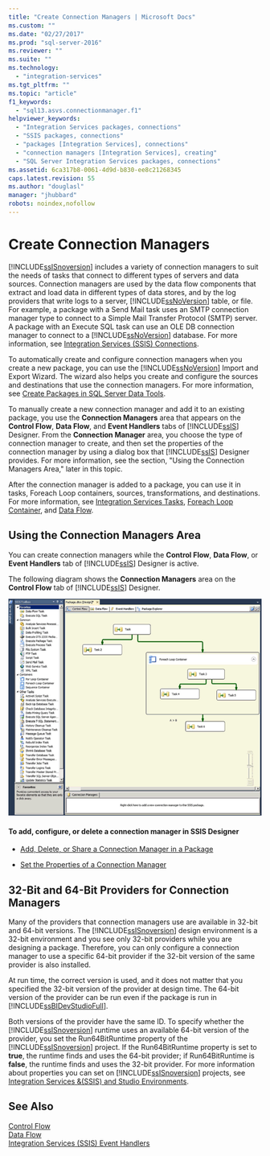```yaml
---
title: "Create Connection Managers | Microsoft Docs"
ms.custom: ""
ms.date: "02/27/2017"
ms.prod: "sql-server-2016"
ms.reviewer: ""
ms.suite: ""
ms.technology: 
  - "integration-services"
ms.tgt_pltfrm: ""
ms.topic: "article"
f1_keywords: 
  - "sql13.asvs.connectionmanager.f1"
helpviewer_keywords: 
  - "Integration Services packages, connections"
  - "SSIS packages, connections"
  - "packages [Integration Services], connections"
  - "connection managers [Integration Services], creating"
  - "SQL Server Integration Services packages, connections"
ms.assetid: 6ca317b8-0061-4d9d-b830-ee8c21268345
caps.latest.revision: 55
ms.author: "douglasl"
manager: "jhubbard"
robots: noindex,nofollow
---
```

# Create Connection Managers
  [!INCLUDE[ssISnoversion](../a9notintoc/includes/ssisnoversion-md.md)] includes a variety of connection managers to suit the needs of tasks that connect to different types of servers and data sources. Connection managers are used by the data flow components that extract and load data in different types of data stores, and by the log providers that write logs to a server, [!INCLUDE[ssNoVersion](../a9notintoc/includes/ssnoversion-md.md)] table, or file. For example, a package with a Send Mail task uses an SMTP connection manager type to connect to a Simple Mail Transfer Protocol (SMTP) server. A package with an Execute SQL task can use an OLE DB connection manager to connect to a [!INCLUDE[ssNoVersion](../a9notintoc/includes/ssnoversion-md.md)] database. For more information, see [Integration Services &#40;SSIS&#41; Connections](../integration-services/connection-manager/integration-services-ssis-connections.md).  
  
 To automatically create and configure connection managers when you create a new package, you can use the [!INCLUDE[ssNoVersion](../a9notintoc/includes/ssnoversion-md.md)] Import and Export Wizard. The wizard also helps you create and configure the sources and destinations that use the connection managers. For more information, see [Create Packages in SQL Server Data Tools](../integration-services/create-packages-in-sql-server-data-tools.md).  
  
 To manually create a new connection manager and add it to an existing package, you use the **Connection Managers** area that appears on the **Control Flow**, **Data Flow**, and **Event Handlers** tabs of [!INCLUDE[ssIS](../a9retired/includes/ssis-md.md)] Designer. From the **Connection Manager** area, you choose the type of connection manager to create, and then set the properties of the connection manager by using a dialog box that [!INCLUDE[ssIS](../a9retired/includes/ssis-md.md)] Designer provides. For more information, see the section, "Using the Connection Managers Area," later in this topic.  
  
 After the connection manager is added to a package, you can use it in tasks, Foreach Loop containers, sources, transformations, and destinations. For more information, see [Integration Services Tasks](../integration-services/control-flow/integration-services-tasks.md), [Foreach Loop Container](../integration-services/control-flow/foreach-loop-container.md), and [Data Flow](../integration-services/data-flow/data-flow.md).  
  
## Using the Connection Managers Area  
 You can create connection managers while the **Control Flow**, **Data Flow**, or **Event Handlers** tab of [!INCLUDE[ssIS](../a9retired/includes/ssis-md.md)] Designer is active.  
  
 The following diagram shows the **Connection Managers** area on the **Control Flow** tab of [!INCLUDE[ssIS](../a9retired/includes/ssis-md.md)] Designer.  
  
 ![Screenshot of control flow designer with package](../a9retired/media/samplecontrolflow.gif "Screenshot of control flow designer with package")  
  
#### To add, configure, or delete a connection manager in SSIS Designer  
  
-   [Add, Delete, or Share a Connection Manager in a Package](../a9retired/add-delete-or-share-a-connection-manager-in-a-package.md)  
  
-   [Set the Properties of a Connection Manager](../a9retired/set-the-properties-of-a-connection-manager.md)  
  
## 32-Bit and 64-Bit Providers for Connection Managers  
 Many of the providers that connection managers use are available in 32-bit and 64-bit versions. The [!INCLUDE[ssISnoversion](../a9notintoc/includes/ssisnoversion-md.md)] design environment is a 32-bit environment and you see only 32-bit providers while you are designing a package. Therefore, you can only configure a connection manager to use a specific 64-bit provider if the 32-bit version of the same provider is also installed.  
  
 At run time, the correct version is used, and it does not matter that you specified the 32-bit version of the provider at design time. The 64-bit version of the provider can be run even if the package is run in [!INCLUDE[ssBIDevStudioFull](../a9notintoc/includes/ssbidevstudiofull-md.md)].  
  
 Both versions of the provider have the same ID. To specify whether the [!INCLUDE[ssISnoversion](../a9notintoc/includes/ssisnoversion-md.md)] runtime uses an available 64-bit version of the provider, you set the Run64BitRuntime property of the [!INCLUDE[ssISnoversion](../a9notintoc/includes/ssisnoversion-md.md)] project. If the Run64BitRuntime property is set to **true**, the runtime finds and uses the 64-bit provider; if Run64BitRuntime is **false**, the runtime finds and uses the 32-bit provider. For more information about properties you can set on [!INCLUDE[ssISnoversion](../a9notintoc/includes/ssisnoversion-md.md)] projects, see [Integration Services &(SSIS) and Studio Environments](https://msdn.microsoft.com/library/ms140028.aspx).  
  
## See Also  
 [Control Flow](../integration-services/control-flow/control-flow.md)   
 [Data Flow](../integration-services/data-flow/data-flow.md)   
 [Integration Services &#40;SSIS&#41; Event Handlers](../integration-services/integration-services-ssis-event-handlers.md)  
  
  
